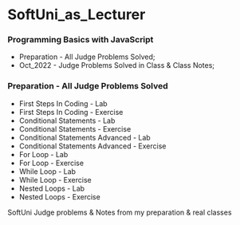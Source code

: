 # SoftUni_as_Lecturer

### Programming Basics with JavaScript

- Preparation - All Judge Problems Solved;
- Oct_2022 - Judge Problems Solved in Class & Class Notes;

### Preparation - All Judge Problems Solved

- First Steps In Coding - Lab
- First Steps In Coding - Exercise
- Conditional Statements - Lab
- Conditional Statements - Exercise
- Conditional Statements Advanced - Lab
- Conditional Statements Advanced - Exercise
- For Loop - Lab
- For Loop - Exercise
- While Loop - Lab
- While Loop - Exercise
- Nested Loops - Lab
- Nested Loops - Exercise


SoftUni Judge problems &amp; Notes from my preparation &amp; real classes
